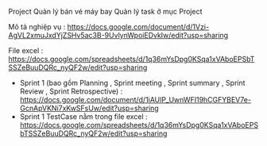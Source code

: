 Project Quản lý bán vé máy bay 
Quản lý task ở mục Project

Mô tả nghiệp vụ : https://docs.google.com/document/d/1Vzi-AgVL2xmuJxdYjZSHv5ac3B-9UvlynWpoiEDvkIw/edit?usp=sharing

File excel : https://docs.google.com/spreadsheets/d/1q36mYsDpg0KSqa1xVAboEPSbTSSZeBuuDQRc_nyQF2w/edit?usp=sharing

- Sprint 1 (bao gồm Planning , Sprint meeting , Sprint summary , Sprint Review , Sprint Retrospective) : https://docs.google.com/document/d/1iAUlP_UwnWFI19hCGFYBEV7e-GcnApVKNi7xKwSFsUw/edit?usp=sharing
- Sprint 1 TestCase nằm trong file excel : https://docs.google.com/spreadsheets/d/1q36mYsDpg0KSqa1xVAboEPSbTSSZeBuuDQRc_nyQF2w/edit?usp=sharing

